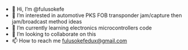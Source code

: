 - 👋 Hi, I’m @fulusokefe
- 👀 I’m interested in automotive PKS FOB transponder jam/capture then jam/broadcast method  ideas
- 🌱 I’m currently learning electronics microcontrollers code
- 💞️ I’m looking to collaborate on this
- 📫 How to reach me fulusokefedux@gmail.com

<!---
fulusokefe/fulusokefe is a ✨ special ✨ repository because its `README.md` (this file) appears on your GitHub profile.
You can click the Preview link to take a look at your changes.
--->
